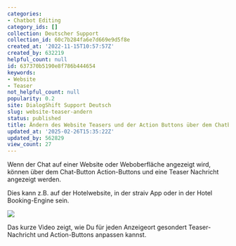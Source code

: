 ```yaml
---
categories:
- Chatbot Editing
category_ids: []
collection: Deutscher Support
collection_id: 60c7b284fa6e7d669e9d5f8e
created_at: '2022-11-15T10:57:57Z'
created_by: 632219
helpful_count: null
id: 637370b5190e8f786b444654
keywords:
- Website
- Teaser
not_helpful_count: null
popularity: 0.2
site: DialogShift Support Deutsch
slug: website-teaser-andern
status: published
title: Ändern des Website Teasers und der Action Buttons über dem Chatbutton
updated_at: '2025-02-26T15:35:22Z'
updated_by: 562829
view_count: 27
---
```


Wenn der Chat auf einer Website oder Weboberfläche angezeigt wird, können über dem Chat-Button Action-Buttons und eine Teaser Nachricht angezeigt werden.

Dies kann z.B. auf der Hotelwebsite, in der straiv App oder in der Hotel Booking-Engine sein.

![](https://s3.amazonaws.com/helpscout.net/docs/assets/60c74eabb899954cddd470ce/images/637370f83fc88c6e0f006a6c/file-sJJzjVEHWQ.png)

  


Das kurze Video zeigt, wie Du für jeden Anzeigeort gesondert Teaser-Nachricht und Action-Buttons anpassen kannst.